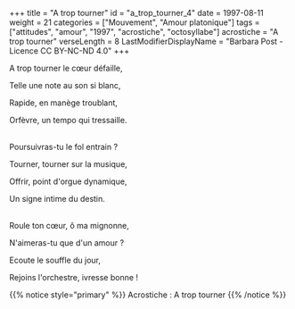 +++
title = "A trop tourner"
id = "a_trop_tourner_4"
date = 1997-08-11
weight = 21
categories = ["Mouvement", "Amour platonique"]
tags = ["attitudes", "amour", "1997", "acrostiche", "octosyllabe"]
acrostiche = "A trop tourner"
verseLength = 8
LastModifierDisplayName = "Barbara Post - Licence CC BY-NC-ND 4.0"
+++

A trop tourner le cœur défaille,

Telle une note au son si blanc,

Rapide, en manège troublant,

Orfèvre, un tempo qui tressaille.

 \
Poursuivras-tu le fol entrain ?

Tourner, tourner sur la musique,

Offrir, point d'orgue dynamique,

Un signe intime du destin.

 \
Roule ton cœur, ô ma mignonne,

N'aimeras-tu que d'un amour ?

Ecoute le souffle du jour,

Rejoins l'orchestre, ivresse bonne !

{{% notice style="primary" %}}
Acrostiche : A trop tourner
{{% /notice %}}
